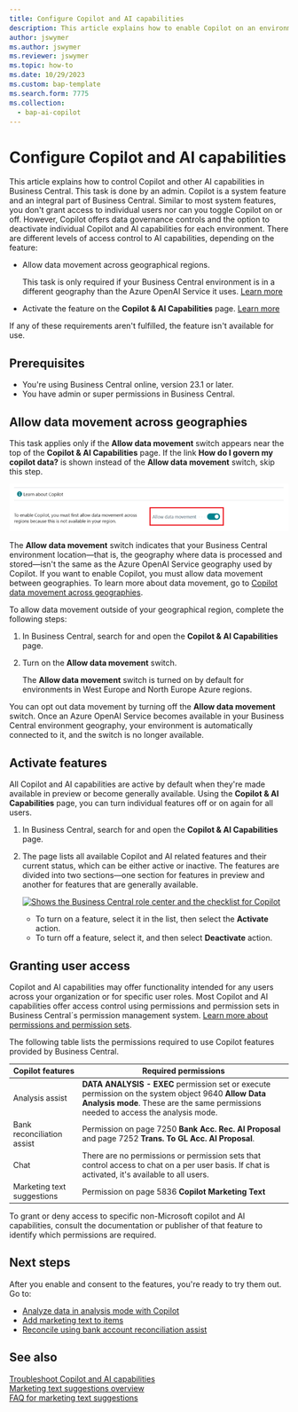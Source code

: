 ```yaml
---
title: Configure Copilot and AI capabilities
description: This article explains how to enable Copilot on an environment.
author: jswymer
ms.author: jswymer
ms.reviewer: jswymer
ms.topic: how-to
ms.date: 10/29/2023
ms.custom: bap-template
ms.search.form: 7775
ms.collection:
  - bap-ai-copilot
---
```


# Configure Copilot and AI capabilities 

<!--[!INCLUDE[ai-preview](includes/ai-preview.md)]-->

<!--This article explains how you can control the ability to create AI-powered item marketing text with Copilot for your organization. This task is done by an admin. There are two requirements that you must fulfill to make the feature available to users:-->

This article explains how to control Copilot and other AI capabilities in Business Central. This task is done by an admin. Copilot is a system feature and an integral part of Business Central. Similar to most system features, you don't grant access to individual users nor can you toggle Copilot on or off. However, Copilot offers data governance controls and the option to deactivate individual Copilot and AI capabilities for each environment. There are different levels of access control to AI capabilities, depending on the feature:

- Allow data movement across geographical regions.

  This task is only required if your Business Central environment is in a different geography than the Azure OpenAI Service it uses. [Learn more](#allow-data-movement-across-geographies)

- Activate the feature on the **Copilot & AI Capabilities** page. [Learn more](#activate-features)

<!-- 
- Enable the specific feature, if it's still governed by **Feature Management**.

  In 2023 release wave 2, both the marketing text suggestions and bank account reconciliation assist features are included under **Feature Management**. [Learn more](#enable-feature-in-feature-management)-->

If any of these requirements aren't fulfilled, the feature isn't available for use.

## Prerequisites

- You're using Business Central online, version 23.1 or later. <!--[preview version](ai-preview-getstarted.md) of Business Central that's enabled for Copilot.-->
- You have admin or super permissions in Business Central.  <!--For more information, go to [Configure AI-powered item marketing text with Copilot](enable-ai.md).-->

## Allow data movement across geographies

This task applies only if the **Allow data movement** switch appears near the top of the **Copilot & AI Capabilities** page. If the link **How do I govern my copilot data?** is shown instead of the **Allow data movement** switch, skip this step.

![Shows a screen shot of the Allow data movement switch on Copilot & AI Capabilities page.](media/allow-data-movement-v2.png)

The **Allow data movement** switch indicates that your Business Central environment location&mdash;that is, the geography where data is processed and stored&mdash;isn't the same as the Azure OpenAI Service geography used by Copilot. If you want to enable Copilot, you must allow data movement between geographies. To learn more about data movement, go to [Copilot data movement across geographies](ai-copilot-data-movement.md). 

To allow data movement outside of your geographical region, complete the following steps:

1. In Business Central, search for and open the **Copilot & AI Capabilities** page.
1. Turn on the **Allow data movement** switch.

   The **Allow data movement** switch is turned on by default for environments in West Europe and North Europe Azure regions.

You can opt out data movement by turning off the **Allow data movement** switch. Once an Azure OpenAI Service becomes available in your Business Central environment geography, your environment is automatically connected to it, and the switch is no longer available.

<!-- Don't review
| Australia, United Kingdom, United States | Within the respective geographical region |
| Europe, France, Germany, Norway, Switzerland  | Sweden or Switzerland |
| Asia Pacific, Brazil, Canada, India, Japan, Singapore, South Africa, South Korea, United Arab Emirates  | United States |-->



<!--Note

If your environment is hosted in North America, Copilot will use an Azure OpenAI endpoint in North America to process your data.
If your environment is hosted in Europe, Copilot will use an Azure OpenAI endpoint in Europe to process your data.
If your environment is hosted anywhere else, Copilot will use an Azure OpenAI endpoint outside of the region in which the environment is hosted.
To opt in 

Copilot and other AI capabilities use Azure OpenAI Service.  and are provided by default to only those customers with environments that have United States as their geography for data processing and storage. While the Azure OpenAI Service is available in multiple geographies including Australia, Canada, United States, France, Japan and UK, Copilot does not follow the same regional rollout schedule.

Meanwhile, customers with environments outside the United States can use Copilot AI features by opting in to share relevant data with the Azure OpenAI Service in United States or Switzerland.

The information in the following table outlines the Azure OpenAI service that's used by the Copilot services based on the geography of their Dynamics 365 environment when they opt-in to share data.-->

## Activate features

All Copilot and AI capabilities are active by default when they're made available in preview or become generally available. Using the **Copilot & AI Capabilities** page, you can turn individual features off or on again for all users.

1. In Business Central, search for and open the **Copilot & AI Capabilities** page.

1. The page lists all available Copilot and AI related features and their current status, which can be either active or inactive. The features are divided into two sections&mdash;one section for features in preview and another for features that are generally available. 

   [![Shows the Business Central role center and the checklist for Copilot](media/copilot-and-ai-capabilties-page.svg)](media/copilot-and-ai-capabilties-page.svg#lightbox)

   - To turn on a feature, select it in the list, then select the **Activate** action.
   - To turn off a feature, select it, and then select **Deactivate** action. 

<!-- don't review 

## Enable feature in Feature Management

When individual Copilot capabilities are released in Business Central minor updates, these capabilities are optional until the next major update. **Feature Management** is used to turn on or off features that are in preview, like bank reconciliation, and some features that are generally available, like marketing text suggestions. [Learn more about feature management](/dynamics365/business-central/dev-itpro/administration/feature-management).

1. In Business Central, search for and open the **Feature Management** page.
2. To enable a feature, set the **Enabled for** column to **All users**. To disable a feature, set the **Enabled for** column to **None**. Use the following table to help you determine the switch that applies to the Copilot and AI capability you want to enable:

   - **Feature Preview: Bank account reconciliation with Copilot** enables the bank account reconciliation assist feature.
   - **Feature preview: Create AI-powered product descriptions with Copilot** enables the marketing text suggestions feature.

   For more information about feature management in general, go to [Feature Management](/dynamics365/business-central/dev-itpro/administration/feature-management).-->

## Granting user access

Copilot and AI capabilities may offer functionality intended for any users across your organization or for specific user roles. Most Copilot and AI capabilities offer access control using permissions and permission sets in Business Central´s permission management system. [Learn more about permissions and permission sets](ui-define-granular-permissions.md).

The following table lists the permissions required to use Copilot features provided by Business Central.

|Copilot features|Required permissions|
|-|-|
|Analysis assist|**DATA ANALYSIS - EXEC** permission set or execute permission on the system object 9640 **Allow Data Analysis mode**. These are the same permissions needed to access the analysis mode.|
|Bank reconciliation assist|Permission on page 7250 **Bank Acc. Rec. AI Proposal** and page 7252 **Trans. To GL Acc. AI Proposal**.|
|Chat |There are no permissions or permission sets that control access to chat on a per user basis. If chat is activated, it's available to all users.|
|Marketing text suggestions |Permission on page 5836 **Copilot Marketing Text**|

To grant or deny access to specific non-Microsoft copilot and AI capabilities, consult the documentation or publisher of that feature to identify which permissions are required.

## Next steps

After you enable and consent to the features, you're ready to try them out. Go to:

- [Analyze data in analysis mode with Copilot](analysis-assist.md)  
- [Add marketing text to items](item-marketing-text.md)
- [Reconcile using bank account reconciliation assist](bank-reconciliation-with-copilot.md)

## See also

[Troubleshoot Copilot and AI capabilities](ai-copilot-troubleshooting.md)  
[Marketing text suggestions overview](ai-overview.md)  
[FAQ for marketing text suggestions](faqs-marketing-text.md)  
